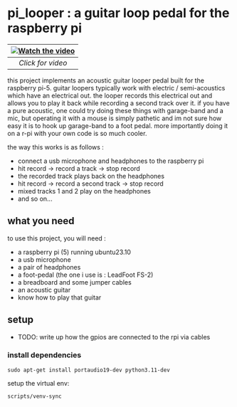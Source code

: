 # pi_looper : a guitar loop pedal for the raspberry pi 

| [![Watch the video](https://img.youtube.com/vi/JfG4PdhbKrM/maxresdefault.jpg)](https://www.youtube.com/watch?v=JfG4PdhbKrM) |
|:--:| 
| *Click for video* |

this project implements an acoustic guitar looper pedal built for the raspberry pi-5. guitar loopers typically work with electric / semi-acoustics which have an electrical out. the looper records this electrical out and allows you to play it back while recording a second track over it. if you have a pure acoustic, one could try doing these things with garage-band and a mic, but operating it with a mouse is simply pathetic and im not sure how easy it is to hook up garage-band to a foot pedal. more importantly doing it on a r-pi with your own code is so much cooler. 

the way this works is as follows : 
- connect a usb microphone and headphones to the raspberry pi
- hit record -> record a track -> stop record
- the recorded track plays back on the headphones
- hit record -> record a second track -> stop record
- mixed tracks 1 and 2 play on the headphones
- and so on...

## what you need
to use this project, you will need : 
- a raspberry pi (5) running ubuntu23.10
- a usb microphone
- a pair of headphones
- a foot-pedal (the one i use is : LeadFoot FS-2)
- a breadboard and some jumper cables
- an acoustic guitar
- know how to play that guitar

## setup
- TODO: write up how the gpios are connected to the rpi via cables

### install dependencies
```
sudo apt-get install portaudio19-dev python3.11-dev
```
setup the virtual env: 
```
scripts/venv-sync
```
